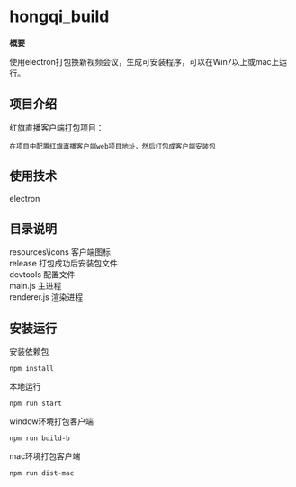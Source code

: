 # hongqi_build

**概要**

使用electron打包换新视频会议，生成可安装程序，可以在Win7以上或mac上运行。

## 项目介绍 ##

红旗直播客户端打包项目：
```
在项目中配置红旗直播客户端web项目地址，然后打包成客户端安装包
```

## 使用技术 ##

electron

## 目录说明 ##

resources\icons 客户端图标  
release 打包成功后安装包文件  
devtools 配置文件  
main.js 主进程  
renderer.js 渲染进程  

## 安装运行 ##

安装依赖包
```
npm install
```
本地运行
```
npm run start
```
window环境打包客户端
```
npm run build-b
```
mac环境打包客户端
```
npm run dist-mac
```
